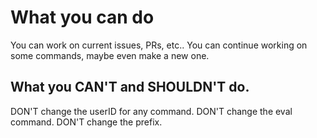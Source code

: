 # What you can do
You can work on current issues, PRs, etc..
You can continue working on some commands, maybe even make a new one.

## What you CAN'T and SHOULDN'T do.
DON'T change the userID for any command.
DON'T change the eval command.
DON'T change the prefix.
